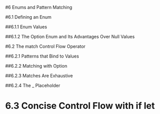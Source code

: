 #6 Enums and Pattern Matching

#6.1 Defining an Enum

##6.1.1 Enum Values

##6.1.2 The Option Enum and Its Advantages Over Null Values

#6.2 The match Control Flow Operator

##6.2.1 Patterns that Bind to Values

##6.2.2 Matching with Option<T>

##6.2.3 Matches Are Exhaustive

##6.2.4 The _ Placeholder

# 6.3 Concise Control Flow with if let